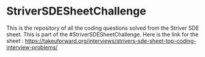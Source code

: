 # StriverSDESheetChallenge
This is the repository of all the coding questions solved from the Striver SDE sheet. This is part of the #StriverSDESheetChallenge.
Here is the link for the sheet : https://takeuforward.org/interviews/strivers-sde-sheet-top-coding-interview-problems/
